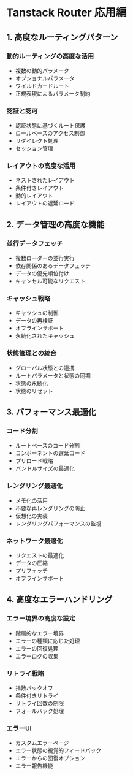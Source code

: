 # Tanstack Router 応用編

## 1. 高度なルーティングパターン

### 動的ルーティングの高度な活用
- 複数の動的パラメータ
- オプショナルパラメータ
- ワイルドカードルート
- 正規表現によるパラメータ制約

### 認証と認可
- 認証状態に基づくルート保護
- ロールベースのアクセス制御
- リダイレクト処理
- セッション管理

### レイアウトの高度な活用
- ネストされたレイアウト
- 条件付きレイアウト
- 動的レイアウト
- レイアウトの遅延ロード

## 2. データ管理の高度な機能

### 並行データフェッチ
- 複数ローダーの並行実行
- 依存関係のあるデータフェッチ
- データの優先順位付け
- キャンセル可能なリクエスト

### キャッシュ戦略
- キャッシュの制御
- データの再検証
- オフラインサポート
- 永続化されたキャッシュ

### 状態管理との統合
- グローバル状態との連携
- ルートパラメータと状態の同期
- 状態の永続化
- 状態のリセット

## 3. パフォーマンス最適化

### コード分割
- ルートベースのコード分割
- コンポーネントの遅延ロード
- プリロード戦略
- バンドルサイズの最適化

### レンダリング最適化
- メモ化の活用
- 不要な再レンダリングの防止
- 仮想化の実装
- レンダリングパフォーマンスの監視

### ネットワーク最適化
- リクエストの最適化
- データの圧縮
- プリフェッチ
- オフラインサポート

## 4. 高度なエラーハンドリング

### エラー境界の高度な設定
- 階層的なエラー境界
- エラーの種類に応じた処理
- エラーの回復処理
- エラーログの収集

### リトライ戦略
- 指数バックオフ
- 条件付きリトライ
- リトライ回数の制限
- フォールバック処理

### エラーUI
- カスタムエラーページ
- エラー状態の視覚的フィードバック
- エラーからの回復オプション
- エラー報告機能 